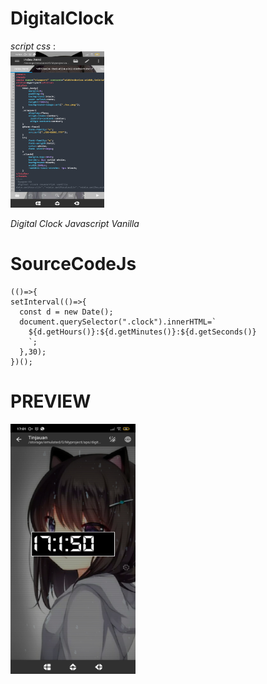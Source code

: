# DigitalClock
_script css_ :<br>
<img width="150px" height="250px" src="https://github.com/exploidtraqra/DigitalClock/raw/main/screenshot/Screenshot_2022-07-06-17-01-54-249_com.rhmsoft.edit.pro.jpg"/>

_Digital Clock Javascript Vanilla_

# SourceCodeJs
```
(()=>{
setInterval(()=>{
  const d = new Date();
  document.querySelector(".clock").innerHTML=`
    ${d.getHours()}:${d.getMinutes()}:${d.getSeconds()}
    `;
  },30);
})();
```


# PREVIEW

<img width="200px" height="400px" src="https://github.com/exploidtraqra/DigitalClock/raw/main/screenshot/Screenshot_2022-07-06-17-01-51-080_com.rhmsoft.edit.pro.jpg"/>
